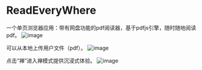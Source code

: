 ReadEveryWhere
=================

一个单页浏览器应用：带有网盘功能的pdf阅读器，基于pdfjs引擎，随时随地阅读pdf。
![image](https://user-images.githubusercontent.com/28701534/109948896-b89cc880-7d15-11eb-8ca9-b306cc51c4a1.png)

可以从本地上传用户文件（pdf）。
![image](https://user-images.githubusercontent.com/28701534/109948503-5c39a900-7d15-11eb-9954-74a1fd1d2e3d.png)

点击“禅”进入禅模式提供沉浸式体验。
![image](https://user-images.githubusercontent.com/28701534/109947091-e8e36780-7d13-11eb-9384-871e31015255.png)
